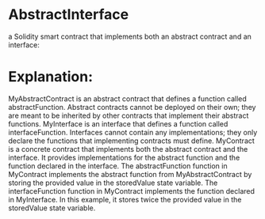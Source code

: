 # AbstractInterface
a Solidity smart contract that implements both an abstract contract and an interface:
# Explanation:

MyAbstractContract is an abstract contract that defines a function called abstractFunction. Abstract contracts cannot be deployed on their own; they are meant to be inherited by other contracts that implement their abstract functions.
MyInterface is an interface that defines a function called interfaceFunction. Interfaces cannot contain any implementations; they only declare the functions that implementing contracts must define.
MyContract is a concrete contract that implements both the abstract contract and the interface. It provides implementations for the abstract function and the function declared in the interface.
The abstractFunction function in MyContract implements the abstract function from MyAbstractContract by storing the provided value in the storedValue state variable.
The interfaceFunction function in MyContract implements the function declared in MyInterface. In this example, it stores twice the provided value in the storedValue state variable.
